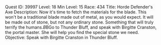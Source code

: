 Quest ID: 39997
Level: 18
Min Level: 15
Race: 434
Title: Horde Defender's Axe
Description: Now it's time to fetch the materials for the blade. This won't be a traditional blade made out of metal, as you would expect. It will be made out of stone, but not any ordinary stone. Something that will truly terrify the humans.$B$BGo to Thunder Bluff, and speak with Birgitte Cranston, the portal master. She will help you find the special stone we need.
Objective: Speak with Birgitte Cranston in Thunder Bluff.

